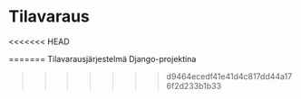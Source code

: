 # Tilavaraus
<<<<<<< HEAD
 
=======
Tilavarausjärjestelmä Django-projektina
>>>>>>> d9464ecedf41e41d4c817dd44a176f2d233b1b33
